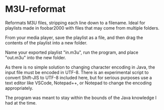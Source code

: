 # M3U-reformat
<p>Reformats M3U files, stripping each line down to a filename. Ideal for playlists made in foobar2000 with files that may come from multiple folders.</p>
<p>From your media player, save the playlist as a file, and then drag the contents of the playlist into a new folder.</p>
<p>Name your exported playlist "in.m3u", run the program, and place "out.m3u" into the new folder.</p>
<p>As there is no simple solution to changing character encoding in Java, the input file must be encoded in UTF-8. There is an experimental script to convert Shift-JIS to UTF-8 included here, but for serious purposes use a text editor like VSCode, Notepad++, or Notepad to change the encoding appropriately.</p>
<p>The program was meant to stay within the bounds of the Java knowledge I had at the time.</p>



<!-- I'm telling you no one can do!
     Well, that's fine. Because I will be the king anyway. Then I'll open the door. Good. -->
